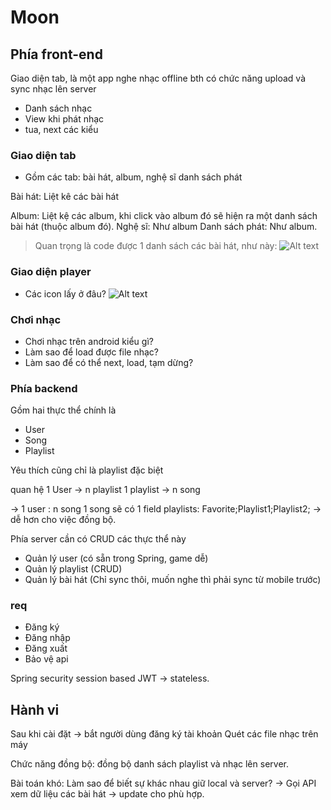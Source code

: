 # Moon

## Phía front-end

Giao diện tab, là một app nghe nhạc offline bth
có chức năng upload và sync nhạc lên server

- Danh sách nhạc
- View khi phát nhạc
- tua, next các kiểu

### Giao diện tab
- Gồm các tab: bài hát, album, nghệ sĩ danh sách phát

Bài hát: Liệt kê các bài hát

Album: Liệt kệ các album, khi click vào album đó sẽ hiện ra một danh sách bài hát (thuộc album đó).
Nghệ sĩ: Như album
Danh sách phát: Như album.

> Quan trọng là code được 1 danh sách các bài hát, như này:
> ![Alt text](asset/image.png)

### Giao diện player
- Các icon lấy ở đâu?
![Alt text](asset/player.png)

### Chơi nhạc
- Chơi nhạc trên android kiểu gì?
- Làm sao để load được file nhạc?
- Làm sao để có thể next, load, tạm dừng?

### Phía backend

Gồm hai thực thể chính là 
- User
- Song
- Playlist

Yêu thích cũng chỉ là playlist đặc biệt

quan hệ 1 User -> n playlist
1 playlist -> n song

-> 1 user : n song
1 song sẽ có 1 field playlists: Favorite;Playlist1;Playlist2;
-> dễ hơn cho việc đồng bộ.

Phía server cần có CRUD các thực thể này

- Quản lý user (có sẵn trong Spring, game dễ)
- Quản lý playlist (CRUD)
- Quản lý bài hát (Chỉ sync thôi, muốn nghe thì phải sync từ mobile trước)


### req
- Đăng ký
- Đăng nhập
- Đăng xuất
- Bảo vệ api

Spring security
session based
JWT -> stateless.



## Hành vi

Sau khi cài đặt -> bắt người dùng đăng ký tài khoản
Quét các file nhạc trên máy

Chức năng đồng bộ:
đồng bộ danh sách playlist và nhạc lên server.

Bài toán khó:
Làm sao để biết sự khác nhau giữ local và server?
-> Gọi API xem dữ liệu các bài hát -> update cho phù hợp.




